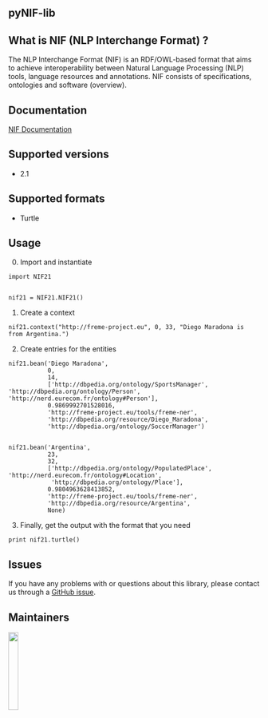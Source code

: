 ## pyNIF-lib

## What is NIF (NLP Interchange Format) ?

The NLP Interchange Format (NIF) is an RDF/OWL-based format that aims to achieve interoperability between Natural Language Processing (NLP) tools, language resources and annotations. NIF consists of specifications, ontologies and software (overview).

## Documentation

[NIF Documentation](http://persistence.uni-leipzig.org/nlp2rdf/)


## Supported versions

 * 2.1

## Supported formats

* Turtle

## Usage

0) Import and instantiate

```
import NIF21


nif21 = NIF21.NIF21()

```

1) Create a context

```
nif21.context("http://freme-project.eu", 0, 33, "Diego Maradona is from Argentina.")

```

2) Create entries for the entities

```
nif21.bean('Diego Maradona',
           0,
           14,
           ['http://dbpedia.org/ontology/SportsManager', 'http://dbpedia.org/ontology/Person', 'http://nerd.eurecom.fr/ontology#Person'],
           0.9869992701528016,
           'http://freme-project.eu/tools/freme-ner',
           'http://dbpedia.org/resource/Diego_Maradona',
           'http://dbpedia.org/ontology/SoccerManager')


nif21.bean('Argentina',
           23,
           32,
           ['http://dbpedia.org/ontology/PopulatedPlace', 'http://nerd.eurecom.fr/ontology#Location',
            'http://dbpedia.org/ontology/Place'],
           0.9804963628413852,
           'http://freme-project.eu/tools/freme-ner',
           'http://dbpedia.org/resource/Argentina',
           None)
```

3) Finally, get the output with the format that you need

```
print nif21.turtle()
```


## Issues

If you have any problems with or questions about this library, please contact us through a [GitHub issue](https://github.com/NLP2RDF/pyNIF-lib/issues).

## Maintainers

<a href="http://infai.org"><img src="http://infai.org/de/Presse/Logos/files?get=infai_logo_en_rgb_300dpi.jpg" align="left" height="20%" width="20%" ></a>

